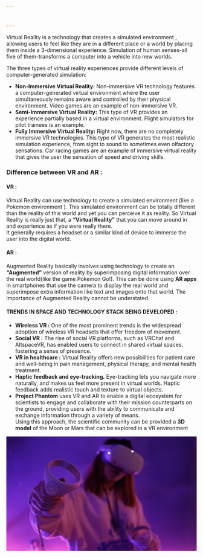 ```yaml
---


---
```


<p>Virtual Reality is a technology that creates a simulated environment , allowing users to feel like they are in a different place or a world by placing them inside a 3-dimensional experience. Simulation of human senses-all five of them-transforms a computer into a vehicle into new worlds.</p>
<p>The three types of virtual reality experiences provide different levels of computer-generated simulation:</p>
<ul>
<li><strong>Non-Immersive Virtual Reality:</strong>  Non-immersive VR technology features a computer-generated virtual environment where the user simultaneously remains aware and controlled by their physical environment. Video games are an example of non-immersive VR.</li>
<li><strong>Semi-Immersive Virtual Reality:</strong>  This type of VR provides an experience partially based in a virtual environment. Flight simulators for pilot trainees is an example.</li>
<li><strong>Fully Immersive Virtual Reality:</strong>  Right now, there are no completely immersive VR technologies. This type of VR generates the most realistic simulation experience, from sight to sound to sometimes even olfactory sensations. Car racing games are an example of immersive virtual reality that gives the user the sensation of speed and driving skills.</li>
</ul>
<h3 id="difference-between-vr-and-ar-">Difference between VR and AR :</h3>
<h4 id="vr-">VR :</h4>
<p>Virtual Reality can use technology to create a simulated environment (like a Pokemon environment ). This simulated environment can be totally different than the reality of this world and yet you can perceive it as reality. So Virtual Reality is really just that, a <strong>“Virtual Reality”</strong> that you can move around in and experience as if you were really there.<br>
It generally requires a headset or a similar kind of device to immerse the user into the digital world.</p>
<h4 id="ar-">AR :</h4>
<p>Augmented Reality basically involves using technology to create an <strong>“Augmented”</strong> version of reality by superimposing digital information over the real world(like the game Pokemon Go!). This can be done using <strong>AR apps</strong> in smartphones that use the camera to display the real world and superimpose extra information like text and images onto that world. The importance of Augmented Reality cannot be understated.</p>
<h4 id="trends-in-space-and-technology-stack-being-developed-">TRENDS IN SPACE AND TECHNOLOGY STACK BEING DEVELOPED :</h4>
<ul>
<li><strong>Wireless VR :</strong> One of the most prominent trends is the widespread adoption of wireless VR headsets that offer freedom of movement.</li>
<li><strong>Social VR :</strong> The rise of social VR platforms, such as VRChat and AltspaceVR, has enabled users to connect in shared virtual spaces, fostering a sense of presence.</li>
<li><strong>VR in healthcare :</strong> Virtual Reality offers new possibilities for patient care and well-being in pain management, physical therapy, and mental health treatment.</li>
<li><strong>Haptic feedback and eye-tracking.</strong> Eye-tracking lets you navigate more naturally, and makes us feel more present in virtual worlds. Haptic feedback adds realistic touch and texture to virtual objects.</li>
<li><strong>Project Phantom</strong> uses VR and AR to enable a digital ecosystem for scientists to engage and collaborate with their mission counterparts on the ground, providing users with the ability to communicate and exchange information through a variety of means.<br>
Using this approach, the scientific community can be provided a <strong>3D model</strong> of the Moon or Mars that can be explored in a VR environment</li>
</ul>
<p><img src="https://github.com/riti2043/images-for-articles/blob/main/VR.jpeg?raw=true" alt=""></p>

